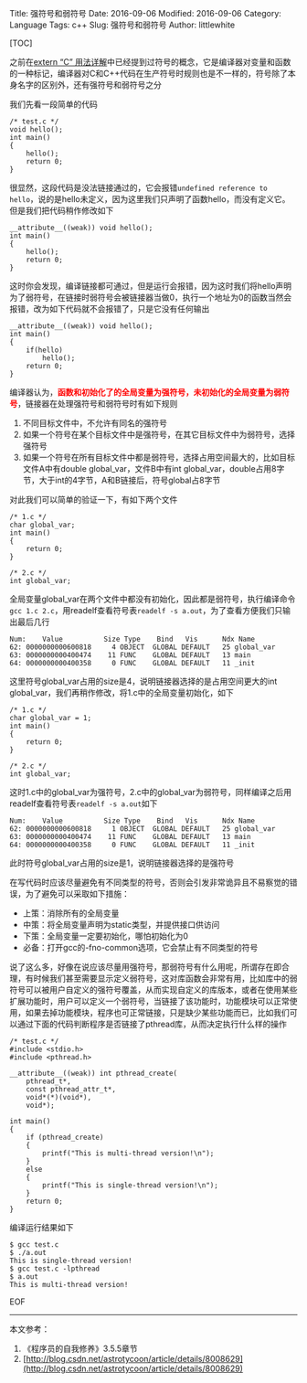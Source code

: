 Title: 强符号和弱符号
Date: 2016-09-06
Modified: 2016-09-06
Category: Language
Tags: c++
Slug: 强符号和弱符号
Author: littlewhite

[TOC]

之前在[extern “C” 用法详解](http://littlewhite.us/archives/240)中已经提到过符号的概念，它是编译器对变量和函数的一种标记，编译器对C和C++代码在生产符号时规则也是不一样的，符号除了本身名字的区别外，还有强符号和弱符号之分

我们先看一段简单的代码

	/* test.c */
	void hello();
	int main()
	{
		hello();
		return 0;
	}
很显然，这段代码是没法链接通过的，它会报错`undefined reference to hello`，说的是hello未定义，因为这里我们只声明了函数hello，而没有定义它。但是我们把代码稍作修改如下

	__attribute__((weak)) void hello();
	int main()
	{
		hello();
		return 0;
	}
这时你会发现，编译链接都可通过，但是运行会报错，因为这时我们将hello声明为了弱符号，在链接时弱符号会被链接器当做0，执行一个地址为0的函数当然会报错，改为如下代码就不会报错了，只是它没有任何输出

	__attribute__((weak)) void hello();
	int main()
	{
		if(hello)
			hello();
		return 0;
	}
编译器认为，<font color="red">**函数和初始化了的全局变量为强符号，未初始化的全局变量为弱符号**</font>，链接器在处理强符号和弱符号时有如下规则

1. 不同目标文件中，不允许有同名的强符号
2. 如果一个符号在某个目标文件中是强符号，在其它目标文件中为弱符号，选择强符号
3. 如果一个符号在所有目标文件中都是弱符号，选择占用空间最大的，比如目标文件A中有double global_var，文件B中有int global_var，double占用8字节，大于int的4字节，A和B链接后，符号global占8字节

对此我们可以简单的验证一下，有如下两个文件

	/* 1.c */
	char global_var;
	int main()
	{
		return 0;
	}
	
	/* 2.c */
	int global_var;
	
全局变量global_var在两个文件中都没有初始化，因此都是弱符号，执行编译命令`gcc 1.c 2.c`，用readelf查看符号表`readelf -s a.out`，为了查看方便我们只输出最后几行
	
	Num:    Value          Size Type    Bind   Vis      Ndx Name
	62: 0000000000600818     4 OBJECT  GLOBAL DEFAULT   25 global_var
	63: 0000000000400474    11 FUNC    GLOBAL DEFAULT   13 main
	64: 0000000000400358     0 FUNC    GLOBAL DEFAULT   11 _init
这里符号global_var占用的size是4，说明链接器选择的是占用空间更大的int global_var，我们再稍作修改，将1.c中的全局变量初始化，如下

	/* 1.c */
	char global_var = 1;
	int main()
	{
		return 0;
	}
	
	/* 2.c */
	int global_var;

这时1.c中的global_var为强符号，2.c中的global_var为弱符号，同样编译之后用readelf查看符号表`readelf -s a.out`如下
	
	Num:    Value          Size Type    Bind   Vis      Ndx Name
	62: 0000000000600818     1 OBJECT  GLOBAL DEFAULT   25 global_var
	63: 0000000000400474    11 FUNC    GLOBAL DEFAULT   13 main
	64: 0000000000400358     0 FUNC    GLOBAL DEFAULT   11 _init

此时符号global_var占用的size是1，说明链接器选择的是强符号

在写代码时应该尽量避免有不同类型的符号，否则会引发非常诡异且不易察觉的错误，为了避免可以采取如下措施：

* 上策：消除所有的全局变量  
* 中策：将全局变量声明为static类型，并提供接口供访问  
* 下策：全局变量一定要初始化，哪怕初始化为0  
* 必备：打开gcc的-fno-common选项，它会禁止有不同类型的符号

说了这么多，好像在说应该尽量用强符号，那弱符号有什么用呢，所谓存在即合理，有时候我们甚至需要显示定义弱符号，这对库函数会非常有用，比如库中的弱符号可以被用户自定义的强符号覆盖，从而实现自定义的库版本，或者在使用某些扩展功能时，用户可以定义一个弱符号，当链接了该功能时，功能模块可以正常使用，如果去掉功能模块，程序也可正常链接，只是缺少某些功能而已，比如我们可以通过下面的代码判断程序是否链接了pthread库，从而决定执行什么样的操作

	/* test.c */
	#include <stdio.h>
	#include <pthread.h>
	
	__attribute__((weak)) int pthread_create( 
		pthread_t*, 
		const pthread_attr_t*, 
		void*(*)(void*), 
		void*);

	int main()
	{
		if (pthread_create)
		{
			printf("This is multi-thread version!\n");
		}
		else
		{
			printf("This is single-thread version!\n");
		}
		return 0;
	}
编译运行结果如下

	$ gcc test.c
	$ ./a.out
	This is single-thread version!
	$ gcc test.c -lpthread
	$ a.out
	This is multi-thread version!
	
EOF
<hr>

本文参考：

1. 《程序员的自我修养》3.5.5章节
2. [http://blog.csdn.net/astrotycoon/article/details/8008629](http://blog.csdn.net/astrotycoon/article/details/8008629)
	

